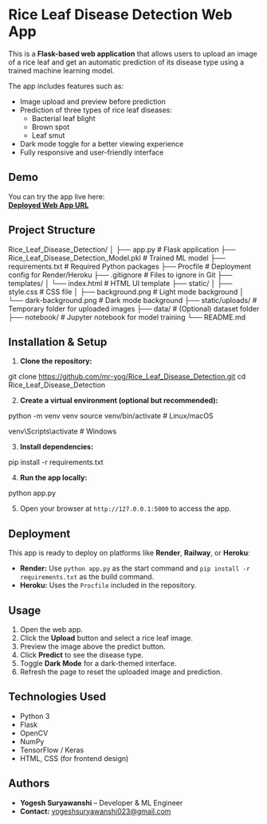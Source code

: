 
# Rice Leaf Disease Detection Web App

This is a **Flask-based web application** that allows users to upload an image of a rice leaf and get an automatic prediction of its disease type using a trained machine learning model.

The app includes features such as:  
- Image upload and preview before prediction  
- Prediction of three types of rice leaf diseases:  
  - Bacterial leaf blight  
  - Brown spot  
  - Leaf smut  
- Dark mode toggle for a better viewing experience  
- Fully responsive and user-friendly interface  



## Demo

You can try the app live here:  
[**Deployed Web App URL**]([https://rice-leaf-disease-detection-npy6.onrender.com])



## Project Structure



Rice\_Leaf\_Disease\_Detection/
│
├── app.py                          # Flask application
├── Rice\_Leaf\_Disease\_Detection\_Model.pkl   # Trained ML model
├── requirements.txt                # Required Python packages
├── Procfile                        # Deployment config for Render/Heroku
├── .gitignore                      # Files to ignore in Git
├── templates/
│   └── index.html                  # HTML UI template
├── static/
│   ├── style.css                   # CSS file
│   ├── background.png              # Light mode background
│   └── dark-background.png         # Dark mode background
├── static/uploads/                 # Temporary folder for uploaded images
├── data/                           # (Optional) dataset folder
├── notebook/                        # Jupyter notebook for model training
└── README.md





## Installation & Setup

1. **Clone the repository:**


git clone https://github.com/mr-yog/Rice_Leaf_Disease_Detection.git
cd Rice_Leaf_Disease_Detection


2. **Create a virtual environment (optional but recommended):**


python -m venv venv
source venv/bin/activate      # Linux/macOS

venv\Scripts\activate         # Windows


3. **Install dependencies:**


pip install -r requirements.txt


4. **Run the app locally:**


python app.py


5. Open your browser at `http://127.0.0.1:5000` to access the app.



## Deployment

This app is ready to deploy on platforms like **Render**, **Railway**, or **Heroku**:

* **Render:** Use `python app.py` as the start command and `pip install -r requirements.txt` as the build command.
* **Heroku:** Uses the `Procfile` included in the repository.



## Usage

1. Open the web app.
2. Click the **Upload** button and select a rice leaf image.
3. Preview the image above the predict button.
4. Click **Predict** to see the disease type.
5. Toggle **Dark Mode** for a dark-themed interface.
6. Refresh the page to reset the uploaded image and prediction.



## Technologies Used

* Python 3
* Flask
* OpenCV
* NumPy
* TensorFlow / Keras
* HTML, CSS (for frontend design)



## Authors

* **Yogesh Suryawanshi** – Developer & ML Engineer
* **Contact:** [yogeshsuryawanshi023@gmail.com](mailto:yogeshsuryawanshi023@gmail.com)


